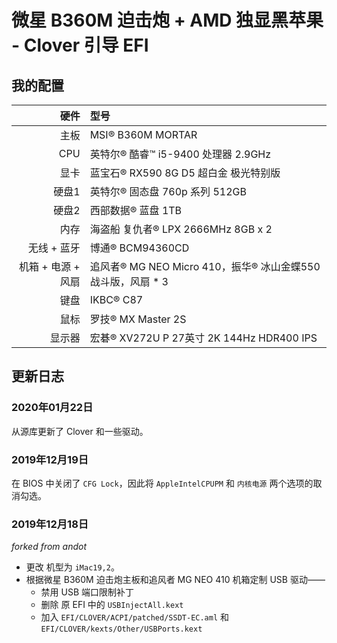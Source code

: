 # 微星 B360M 迫击炮 + AMD 独显黑苹果 - Clover 引导 EFI 

## 我的配置

|               硬件 | 型号                                                        |
| -----------------: | :---------------------------------------------------------- |
|               主板 | MSI® B360M MORTAR                                           |
|                CPU | 英特尔® 酷睿™ i5-9400 处理器 2.9GHz                         |
|               显卡 | 蓝宝石® RX590 8G D5 超白金 极光特别版                       |
|              硬盘1 | 英特尔® 固态盘 760p 系列 512GB                              |
|              硬盘2 | 西部数据® 蓝盘 1TB                                          |
|               内存 | 海盗船 复仇者® LPX 2666MHz 8GB x 2                          |
|        无线 + 蓝牙 | 博通® BCM94360CD                                            |
| 机箱 + 电源 + 风扇 | 追风者® MG NEO Micro 410，振华® 冰山金蝶550战斗版，风扇 * 3 |
|               键盘 | IKBC® C87                                                   |
|               鼠标 | 罗技® MX Master 2S                                          |
|             显示器 | 宏碁® XV272U P 27英寸 2K 144Hz HDR400 IPS                   |


## 更新日志



### 2020年01月22日

从源库更新了 Clover 和一些驱动。

### 2019年12月19日

在 BIOS 中关闭了 `CFG Lock`，因此将 `AppleIntelCPUPM` 和 `内核电源` 两个选项的取消勾选。

### 2019年12月18日

*forked from andot*

- 更改 机型为 `iMac19,2`。
- 根据微星 B360M 迫击炮主板和追风者 MG NEO 410 机箱定制 USB 驱动——
  - 禁用 USB 端口限制补丁
  - 删除 原 EFI 中的 `USBInjectAll.kext`
  - 加入 `EFI/CLOVER/ACPI/patched/SSDT-EC.aml` 和 `EFI/CLOVER/kexts/Other/USBPorts.kext`
